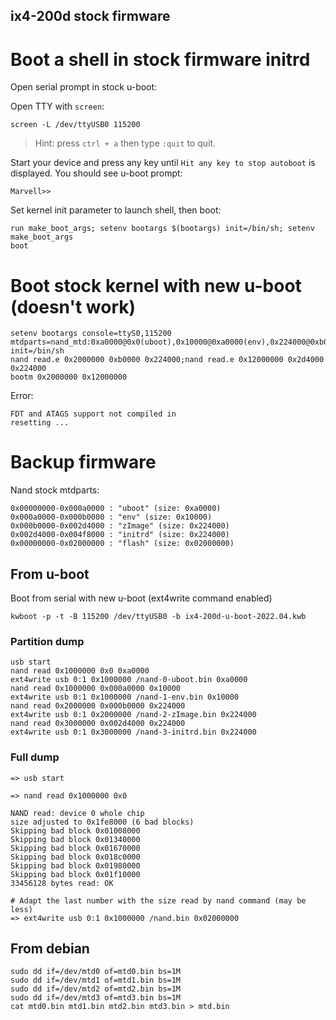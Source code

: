 ix4-200d stock firmware
-----------------------

# Boot a shell in stock firmware initrd

Open serial prompt in stock u-boot:

Open TTY with `screen`:

    screen -L /dev/ttyUSB0 115200

> Hint: press `ctrl + a` then type `:quit` to quit.

Start your device and press any key until `Hit any key to stop autoboot` is displayed. You should see u-boot prompt:

    Marvell>>

Set kernel init parameter to launch shell, then boot:

    run make_boot_args; setenv bootargs $(bootargs) init=/bin/sh; setenv make_boot_args
    boot

# Boot stock kernel with new u-boot (doesn't work)

    setenv bootargs console=ttyS0,115200 mtdparts=nand_mtd:0xa0000@0x0(uboot),0x10000@0xa0000(env),0x224000@0xb0000(zImage),0x224000@0x2d4000(initrd),32m@0x0(flash) init=/bin/sh
    nand read.e 0x2000000 0xb0000 0x224000;nand read.e 0x12000000 0x2d4000 0x224000
    bootm 0x2000000 0x12000000

Error:

    FDT and ATAGS support not compiled in
    resetting ...

# Backup firmware

Nand stock mtdparts:

    0x00000000-0x000a0000 : "uboot" (size: 0xa0000)
    0x000a0000-0x000b0000 : "env" (size: 0x10000)
    0x000b0000-0x002d4000 : "zImage" (size: 0x224000)
    0x002d4000-0x004f8000 : "initrd" (size: 0x224000)
    0x00000000-0x02000000 : "flash" (size: 0x02000000)

## From u-boot

Boot from serial with new u-boot (ext4write command enabled)

    kwboot -p -t -B 115200 /dev/ttyUSB0 -b ix4-200d-u-boot-2022.04.kwb

### Partition dump

    usb start
    nand read 0x1000000 0x0 0xa0000
    ext4write usb 0:1 0x1000000 /nand-0-uboot.bin 0xa0000
    nand read 0x1000000 0x000a0000 0x10000
    ext4write usb 0:1 0x1000000 /nand-1-env.bin 0x10000
    nand read 0x2000000 0x000b0000 0x224000
    ext4write usb 0:1 0x2000000 /nand-2-zImage.bin 0x224000
    nand read 0x3000000 0x002d4000 0x224000
    ext4write usb 0:1 0x3000000 /nand-3-initrd.bin 0x224000

### Full dump

    => usb start

    => nand read 0x1000000 0x0

    NAND read: device 0 whole chip
    size adjusted to 0x1fe8000 (6 bad blocks)
    Skipping bad block 0x01008000
    Skipping bad block 0x01340000
    Skipping bad block 0x01670000
    Skipping bad block 0x018c0000
    Skipping bad block 0x01980000
    Skipping bad block 0x01f10000
    33456128 bytes read: OK

    # Adapt the last number with the size read by nand command (may be less)
    => ext4write usb 0:1 0x1000000 /nand.bin 0x02000000

## From debian

    sudo dd if=/dev/mtd0 of=mtd0.bin bs=1M
    sudo dd if=/dev/mtd1 of=mtd1.bin bs=1M
    sudo dd if=/dev/mtd2 of=mtd2.bin bs=1M
    sudo dd if=/dev/mtd3 of=mtd3.bin bs=1M
    cat mtd0.bin mtd1.bin mtd2.bin mtd3.bin > mtd.bin
